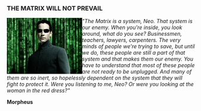 ### THE MATRIX WILL NOT PREVAIL 
<div>
  <img src="neoo.png" alt="Image" width="40%" align="left">
  <p><em>"The Matrix is a system, Neo. That system is our enemy. When you're inside, you look around, what do you see? Businessmen, teachers, lawyers, carpenters. The very minds of people we're trying to save, but until we do, these people are still a part of that system and that makes them our enemy. You have to understand that most of these people are not ready to be unplugged. And many of them are so inert, so hopelessly dependent on the system that they will fight to protect it. Were you listening to me, Neo? Or were you looking at the woman in the red dress?"</em></p>
  <p><strong>Morpheus</strong></p>
</div>
